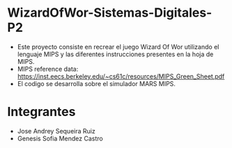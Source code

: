 # WizardOfWor-Sistemas-Digitales-P2
- Este proyecto consiste en recrear el juego Wizard Of Wor utilizando el lenguaje MIPS y las diferentes instrucciones presentes en la hoja de MIPS.
- MIPS reference data: https://inst.eecs.berkeley.edu/~cs61c/resources/MIPS_Green_Sheet.pdf
- El codigo se desarrolla sobre el simulador MARS MIPS.

# Integrantes
- Jose Andrey Sequeira Ruiz
- Genesis Sofia Mendez Castro
